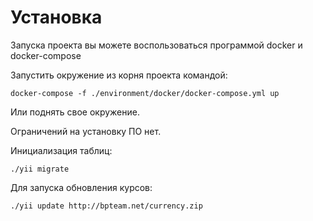 Установка
=========

Запуска проекта вы можете воспользоваться программой docker и docker-compose

Запустить окружение из корня проекта командой:

```ssh
docker-compose -f ./environment/docker/docker-compose.yml up
```

Или поднять свое окружение.

Ограничений на установку ПО нет.

Инициализация таблиц:
```ssh
./yii migrate
```

Для запуска обновления курсов:
```
./yii update http://bpteam.net/currency.zip
```